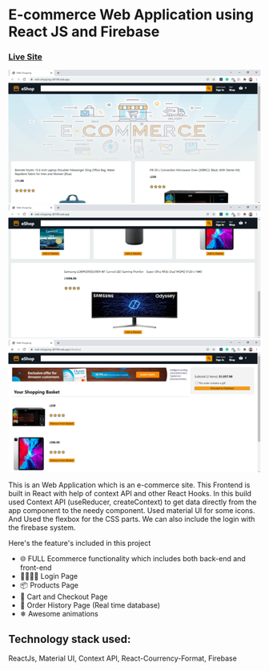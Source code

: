 
# E-commerce Web Application using React JS and Firebase

### [Live Site](https://web-shopping-d8198.web.app/)

<img src="https://github.com/shubham0794x/web-shopping/blob/main/public/1.png">

<img src="https://github.com/shubham0794x/web-shopping/blob/main/public/2.png">

<img src="https://github.com/shubham0794x/web-shopping/blob/main/public/3.png">


This is an Web Application which is an e-commerce site. This Frontend is built in React with help of context API and other React Hooks. In this build used Context API (useReducer, createContext) to get data directly from the app component to the needy component. Used material UI for some icons. And Used the flexbox for the CSS parts. We can also include the login with the firebase system.

Here's the feature's included in this project

- 🌐 FULL Ecommerce functionality which includes both back-end and front-end
- 👨‍👩‍👧‍👦 Login Page
- 📦 Products Page
- 🛒 Cart and Checkout Page
- 📝 Order History Page (Real time database)
- ❄ Awesome animations 

## Technology stack used:
ReactJs, Material UI, Context API, React-Courrency-Format, Firebase





